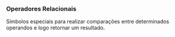 ### Operadores Relacionais

Símbolos especiais para realizar comparações entre determinados operandos e logo retornar um resultado.






